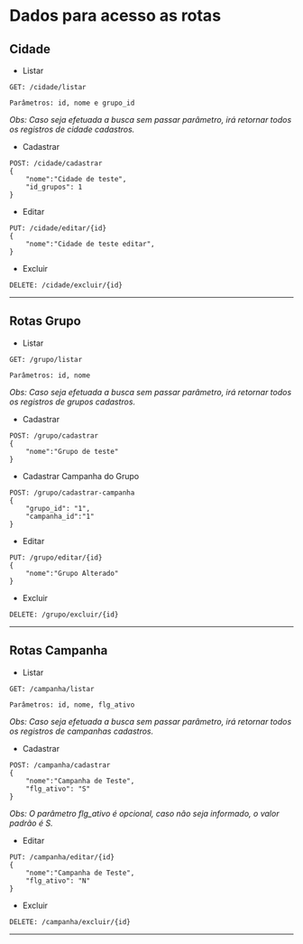 # Dados para acesso as rotas

## Cidade

* Listar
```
GET: /cidade/listar

Parâmetros: id, nome e grupo_id
```

*Obs: Caso seja efetuada a busca sem passar parâmetro, irá retornar todos os registros de cidade cadastros.*

* Cadastrar
```
POST: /cidade/cadastrar
{
    "nome":"Cidade de teste",
    "id_grupos": 1
}
```

* Editar
```
PUT: /cidade/editar/{id}
{
    "nome":"Cidade de teste editar",
}
```

* Excluir 
```
DELETE: /cidade/excluir/{id}
```
-----
## Rotas Grupo

* Listar 
```
GET: /grupo/listar

Parâmetros: id, nome
```
*Obs: Caso seja efetuada a busca sem passar parâmetro, irá retornar todos os registros de grupos cadastros.*

* Cadastrar
```
POST: /grupo/cadastrar
{
    "nome":"Grupo de teste"
}
```

* Cadastrar Campanha do Grupo
```
POST: /grupo/cadastrar-campanha
{
    "grupo_id": "1",
    "campanha_id":"1"
}
```

* Editar
```
PUT: /grupo/editar/{id}
{
    "nome":"Grupo Alterado"    
}
```

* Excluir 
```
DELETE: /grupo/excluir/{id}
```

-------------

## Rotas Campanha

* Listar 
```
GET: /campanha/listar

Parâmetros: id, nome, flg_ativo
```

*Obs: Caso seja efetuada a busca sem passar parâmetro, irá retornar todos os registros de campanhas cadastros.*

* Cadastrar
```
POST: /campanha/cadastrar
{ 
    "nome":"Campanha de Teste",
    "flg_ativo": "S"
}
```
*Obs: O parâmetro flg_ativo é opcional, caso não seja informado, o valor padrão é S.*

* Editar
```
PUT: /campanha/editar/{id}
{
    "nome":"Campanha de Teste",
    "flg_ativo": "N"    
}
```
* Excluir 
```
DELETE: /campanha/excluir/{id}
```

-------------